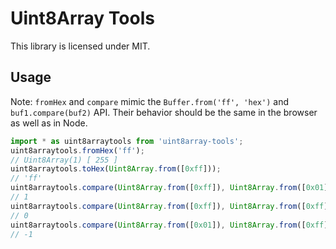# Uint8Array Tools

This library is licensed under MIT.

## Usage

Note: `fromHex` and `compare` mimic the `Buffer.from('ff', 'hex')` and
`buf1.compare(buf2)` API. Their behavior should be the same in the browser
as well as in Node.

```js
import * as uint8arraytools from 'uint8array-tools';
uint8arraytools.fromHex('ff');
// Uint8Array(1) [ 255 ]
uint8arraytools.toHex(Uint8Array.from([0xff]));
// 'ff'
uint8arraytools.compare(Uint8Array.from([0xff]), Uint8Array.from([0x01]));
// 1
uint8arraytools.compare(Uint8Array.from([0xff]), Uint8Array.from([0xff]));
// 0
uint8arraytools.compare(Uint8Array.from([0x01]), Uint8Array.from([0xff]));
// -1
```